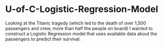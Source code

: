 # U-of-C-Logistic-Regression-Model
Looking at the Titanic tragedy (which led to the death of over 1,500 passengers and crew, more than half the people on board) I wanted to construct a Logistic Regression model that uses available data about the passengers to predict their survival.
